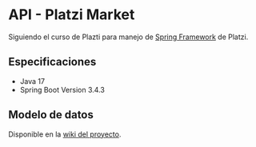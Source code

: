 # API - Platzi Market
Siguiendo el curso de Plazti para manejo de [Spring Framework](https://platzi.com/cursos/java-spring/) de Platzi.

## Especificaciones
* Java 17
* Spring Boot Version 3.4.3

## Modelo de datos
Disponible en la [wiki del proyecto](https://github.com/CamiloRamirezR/Platzi-Market-SpringBoot-API/wiki/Modelo-de-datos).